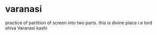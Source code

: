 # varanasi
practice of partition of screen into two parts. this is divine place i.e lord shiva Varanasi kashi
